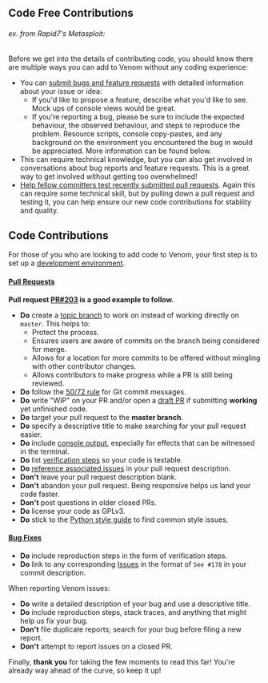 ## Code Free Contributions
###### ex. from Rapid7's Metasploit:
Before we get into the details of contributing code, you should know there are multiple ways you can add to Venom without any coding experience:

 - You can [submit bugs and feature requests](https://github.com/V3n0m-Scanner/V3n0m-Scanner/issues/new/choose) with detailed information about your issue or idea:
 	- If you'd like to propose a feature, describe what you'd like to see. Mock ups of console views would be great.
 	- If you're reporting a bug, please be sure to include the expected behaviour, the observed behaviour, and steps to reproduce the problem. Resource scripts, console copy-pastes, and any background on the environment you encountered the bug in would be appreciated. More information can be found below.
 - This can require technical knowledge, but you can also get involved in conversations about bug reports and feature requests. This is a great way to get involved without getting too overwhelmed!
 - [Help fellow committers test recently submitted pull requests](https://github.com/V3n0m-Scanner/V3n0m-Scanner/pulls). Again this can require some technical skill, but by pulling down a pull request and testing it, you can help ensure our new code contributions for stability and quality.

## Code Contributions
For those of you who are looking to add code to Venom, your first step is to set up a [development environment].

#### <u>Pull Requests</u>
**Pull request [PR#203] is a good example to follow.**

* **Do** create a [topic branch] to work on instead of working directly on `master`. This helps to:
	* Protect the process.
	* Ensures users are aware of commits on the branch being considered for merge.
	* Allows for a location for more commits to be offered without mingling with other contributor changes.
	* Allows contributors to make progress while a PR is still being reviewed.
* **Do** follow the [50/72 rule] for Git commit messages.
* **Do** write "WIP" on your PR and/or open a [draft PR] if submitting **working** yet unfinished code.
* **Do** target your pull request to the **master branch**.
* **Do** specify a descriptive title to make searching for your pull request easier.
* **Do** include [console output], especially for effects that can be witnessed in the terminal.
* **Do** list [verification steps] so your code is testable.
* **Do** [reference associated issues] in your pull request description.
* **Don't** leave your pull request description blank.
* **Don't** abandon your pull request. Being responsive helps us land your code faster.
* **Don't** post questions in older closed PRs.
* **Do** license your code as GPLv3.
* **Do** stick to the [Python style guide] to find common style issues.

#### <u>Bug Fixes</u>
* **Do** include reproduction steps in the form of verification steps.
* **Do** link to any corresponding [Issues] in the format of `See #178` in your commit description.

When reporting Venom issues:
* **Do** write a detailed description of your bug and use a descriptive title.
* **Do** include reproduction steps, stack traces, and anything that might help us fix your bug.
* **Don't** file duplicate reports; search for your bug before filing a new report.
* **Don't** attempt to report issues on a closed PR.

Finally, **thank you** for taking the few moments to read this far! You're already way ahead of the
curve, so keep it up!

[Help fellow users with open issues]:https://github.com/V3n0m-Scanner/V3n0m-Scanner/issues
[help fellow committers test recently submitted pull requests]:https://github.com/V3n0m-Scanner/V3n0m-Scanner/pulls
[development environment]:https://cloud.google.com/python/docs/setup
[Python style guide]:https://www.python.org/dev/peps/pep-0008/
[50/72 rule]:http://tbaggery.com/2008/04/19/a-note-about-git-commit-messages.html
[topic branch]:http://git-scm.com/book/en/Git-Branching-Branching-Workflows#Topic-Branches
[draft PR]:https://help.github.com/en/articles/about-pull-requests#draft-pull-requests
[console output]:https://docs.github.com/en/free-pro-team@latest/github/writing-on-github/creating-and-highlighting-code-blocks#fenced-code-blocks
[verification steps]:https://docs.github.com/en/free-pro-team@latest/github/writing-on-github/basic-writing-and-formatting-syntax#task-lists
[reference associated issues]:https://github.com/blog/1506-closing-issues-via-pull-requests
[PR#203]:https://github.com/v3n0m-Scanner/V3n0M-Scanner/pull/203
[Issues]:https://github.com/V3n0m-Scanner/V3n0m-Scanner/issues